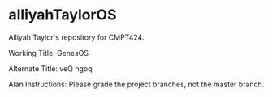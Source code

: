 # alliyahTaylorOS
Alliyah Taylor's repository for CMPT424. 

Working Title: GenesOS

Alternate Title: veQ ngoq

Alan Instructions: Please grade the project branches, not the master branch.

